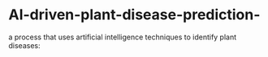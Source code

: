 # AI-driven-plant-disease-prediction-
a process that uses artificial intelligence techniques to identify plant diseases: 
